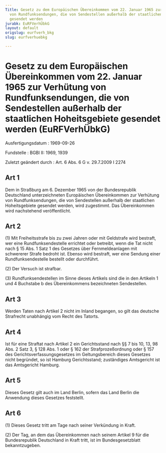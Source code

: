 ```yaml
---
Title: Gesetz zu dem Europäischen Übereinkommen vom 22. Januar 1965 zur Verhütung
  von Rundfunksendungen, die von Sendestellen außerhalb der staatlichen Hoheitsgebiete
  gesendet werden
jurabk: EuRFVerhÜbkG
layout: default
origslug: eurfverh_bkg
slug: eurfverhuebkg

---
```


# Gesetz zu dem Europäischen Übereinkommen vom 22. Januar 1965 zur Verhütung von Rundfunksendungen, die von Sendestellen außerhalb der staatlichen Hoheitsgebiete gesendet werden (EuRFVerhÜbkG)

Ausfertigungsdatum
:   1969-09-26

Fundstelle
:   BGBl II: 1969, 1939

Zuletzt geändert durch
:   Art. 6 Abs. 6 G v. 29.7.2009 I 2274


## Art 1

Dem in Straßburg am 6. Dezember 1965 von der Bundesrepublik Deutschland unterzeichneten Europäischen Übereinkommen zur Verhütung von Rundfunksendungen, die von Sendestellen außerhalb der staatlichen Hoheitsgebiete gesendet werden, wird zugestimmt. Das Übereinkommen wird nachstehend veröffentlicht.


## Art 2

(1) Mit Freiheitsstrafe bis zu zwei Jahren oder mit Geldstrafe wird bestraft, wer eine Rundfunksendestelle errichtet oder betreibt, wenn die Tat nicht nach § 15 Abs. 1 Satz 1 des Gesetzes über Fernmeldeanlagen mit schwererer Strafe bedroht ist. Ebenso wird bestraft, wer eine Sendung einer Rundfunksendestelle bestellt oder durchführt.

(2) Der Versuch ist strafbar.

(3) Rundfunksendestellen im Sinne dieses Artikels sind die in den Artikeln 1 und 4 Buchstabe b des Übereinkommens bezeichneten Sendestellen.


## Art 3

Werden Taten nach Artikel 2 nicht im Inland begangen, so gilt das deutsche Strafrecht unabhängig vom Recht des Tatorts.


## Art 4

Ist für eine Straftat nach Artikel 2 ein Gerichtsstand nach §§ 7 bis 10, 13, 98 Abs. 2 Satz 3, § 128 Abs. 1 oder § 162 der Strafprozeßordnung oder § 157 des Gerichtsverfassungsgesetzes im Geltungsbereich dieses Gesetzes nicht begründet, so ist Hamburg Gerichtsstand; zuständiges Amtsgericht ist das Amtsgericht Hamburg.


## Art 5

Dieses Gesetz gilt auch im Land Berlin, sofern das Land Berlin die Anwendung dieses Gesetzes feststellt.


## Art 6

(1) Dieses Gesetz tritt am Tage nach seiner Verkündung in Kraft.

(2) Der Tag, an dem das Übereinkommen nach seinem Artikel 9 für die Bundesrepublik Deutschland in Kraft tritt, ist im Bundesgesetzblatt bekanntzugeben.


